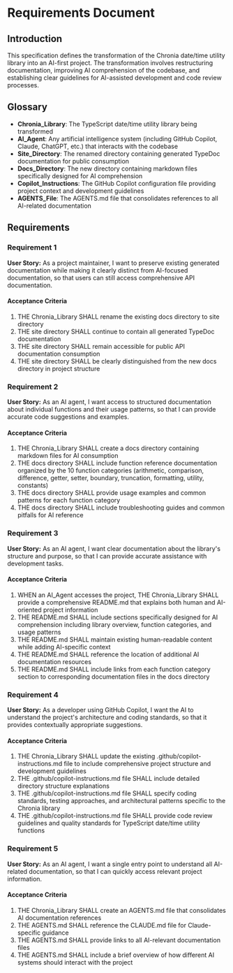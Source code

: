# Requirements Document

## Introduction

This specification defines the transformation of the Chronia date/time utility library into an AI-first project. The transformation involves restructuring documentation, improving AI comprehension of the codebase, and establishing clear guidelines for AI-assisted development and code review processes.

## Glossary

- **Chronia_Library**: The TypeScript date/time utility library being transformed
- **AI_Agent**: Any artificial intelligence system (including GitHub Copilot, Claude, ChatGPT, etc.) that interacts with the codebase
- **Site_Directory**: The renamed directory containing generated TypeDoc documentation for public consumption
- **Docs_Directory**: The new directory containing markdown files specifically designed for AI comprehension
- **Copilot_Instructions**: The GitHub Copilot configuration file providing project context and development guidelines
- **AGENTS_File**: The AGENTS.md file that consolidates references to all AI-related documentation

## Requirements

### Requirement 1

**User Story:** As a project maintainer, I want to preserve existing generated documentation while making it clearly distinct from AI-focused documentation, so that users can still access comprehensive API documentation.

#### Acceptance Criteria

1. THE Chronia_Library SHALL rename the existing docs directory to site directory
2. THE site directory SHALL continue to contain all generated TypeDoc documentation
3. THE site directory SHALL remain accessible for public API documentation consumption
4. THE site directory SHALL be clearly distinguished from the new docs directory in project structure

### Requirement 2

**User Story:** As an AI agent, I want access to structured documentation about individual functions and their usage patterns, so that I can provide accurate code suggestions and examples.

#### Acceptance Criteria

1. THE Chronia_Library SHALL create a docs directory containing markdown files for AI consumption
2. THE docs directory SHALL include function reference documentation organized by the 10 function categories (arithmetic, comparison, difference, getter, setter, boundary, truncation, formatting, utility, constants)
3. THE docs directory SHALL provide usage examples and common patterns for each function category
4. THE docs directory SHALL include troubleshooting guides and common pitfalls for AI reference

### Requirement 3

**User Story:** As an AI agent, I want clear documentation about the library's structure and purpose, so that I can provide accurate assistance with development tasks.

#### Acceptance Criteria

1. WHEN an AI_Agent accesses the project, THE Chronia_Library SHALL provide a comprehensive README.md that explains both human and AI-oriented project information
2. THE README.md SHALL include sections specifically designed for AI comprehension including library overview, function categories, and usage patterns
3. THE README.md SHALL maintain existing human-readable content while adding AI-specific context
4. THE README.md SHALL reference the location of additional AI documentation resources
5. THE README.md SHALL include links from each function category section to corresponding documentation files in the docs directory

### Requirement 4

**User Story:** As a developer using GitHub Copilot, I want the AI to understand the project's architecture and coding standards, so that it provides contextually appropriate suggestions.

#### Acceptance Criteria

1. THE Chronia_Library SHALL update the existing .github/copilot-instructions.md file to include comprehensive project structure and development guidelines
2. THE .github/copilot-instructions.md file SHALL include detailed directory structure explanations
3. THE .github/copilot-instructions.md file SHALL specify coding standards, testing approaches, and architectural patterns specific to the Chronia library
4. THE .github/copilot-instructions.md file SHALL provide code review guidelines and quality standards for TypeScript date/time utility functions

### Requirement 5

**User Story:** As an AI agent, I want a single entry point to understand all AI-related documentation, so that I can quickly access relevant project information.

#### Acceptance Criteria

1. THE Chronia_Library SHALL create an AGENTS.md file that consolidates AI documentation references
2. THE AGENTS.md SHALL reference the CLAUDE.md file for Claude-specific guidance
3. THE AGENTS.md SHALL provide links to all AI-relevant documentation files
4. THE AGENTS.md SHALL include a brief overview of how different AI systems should interact with the project